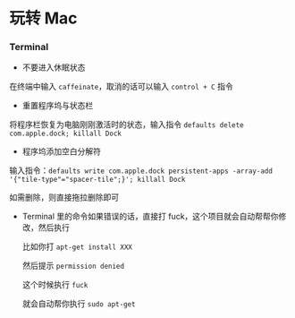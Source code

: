 # 玩转 Mac

### Terminal
- 不要进入休眠状态

在终端中输入 `caffeinate`，取消的话可以输入 `control + C` 指令

- 重置程序坞与状态栏

将程序栏恢复为电脑刚刚激活时的状态，输入指令 `defaults delete com.apple.dock; killall Dock`

- 程序坞添加空白分解符

输入指令：`defaults write com.apple.dock persistent-apps -array-add '{"tile-type"="spacer-tile";}'; killall Dock`

如需删除，则直接拖拉删除即可

- Terminal 里的命令如果错误的话，直接打 fuck，这个项目就会自动帮帮你修改，然后执行

  比如你打 `apt-get install XXX`
  
  然后提示 `permission denied`
  
  这个时候执行 `fuck`
  
  就会自动帮你执行 `sudo apt-get`
